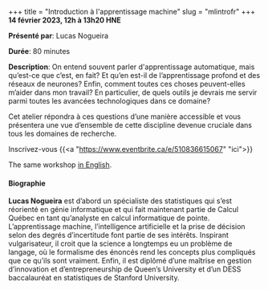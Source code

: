 +++
title = "Introduction à l'apprentissage machine"
slug = "mlintrofr"
+++
**14 février 2023, 12h à 13h20 HNE**

**Présenté par**: Lucas Nogueira

**Durée**: 80 minutes

**Description**: On entend souvent parler d'apprentissage automatique, mais qu’est-ce que c’est, en fait? Et
qu’en est-il de l’apprentissage profond et des réseaux de neurones? Enfin, comment toutes ces choses
peuvent-elles m’aider dans mon travail? En particulier, de quels outils je devrais me servir parmi toutes les
avancées technologiques dans ce domaine?

Cet atelier répondra à ces questions d’une manière accessible et vous présentera une vue d’ensemble de cette
discipline devenue cruciale dans tous les domaines de recherche.

Inscrivez-vous {{<a "https://www.eventbrite.ca/e/510836615067" "ici">}}

The same workshop [in English](/mlintro).

#### Biographie

**Lucas Nogueira** est d’abord un spécialiste des statistiques qui s’est réorienté en génie informatique et
qui fait maintenant partie de Calcul Québec en tant qu’analyste en calcul informatique de
pointe. L’apprentissage machine, l’intelligence artificielle et la prise de décision selon des degrés
d’incertitude font partie de ses intérêts. Inspirant vulgarisateur, il croit que la science a longtemps eu un
problème de langage, où le formalisme des énoncés rend les concepts plus compliqués que ce qu’ils sont
vraiment. Enfin, il est diplômé d’une maîtrise en gestion d’innovation et d’entrepreneurship de Queen’s
University et d’un DESS baccalauréat en statistiques de Stanford University.

<!-- **Lydia Vermeyden** joined ACENET in 2020. Her experience spans several research fields and organizations -->
<!-- where she has led or collaborated in applying advanced technology, including experimental quantum physics, -->
<!-- nursing, psychology and public health. Her varied projects include optimizing entangled photon sources, -->
<!-- integrating e-technology with mental health screening, and developing mental health e-interventions. Prior to -->
<!-- joining ACENET, she had been studying experiences and opinions around health and safety, and the effects of -->
<!-- employment legislation on family farms in Alberta. She was responsible in several of her previous positions -->
<!-- for the training of new students and staff in the area of advanced digital tools, often working with learners -->
<!-- who had minimal exposure to advanced technology. -->



<!-- {{< vimeo 690948795 >}} -->
<!-- <br> -->

<!-- - [Watch this session on Vimeo](https://vimeo.com/690948795) -->
